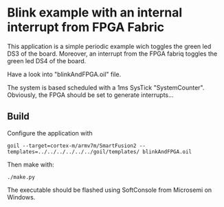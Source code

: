 # Blink example with an internal interrupt from FPGA Fabric

This application is a simple periodic example wich toggles the green led DS3 of the board.
Moreover, an interrupt from the FPGA fabriq toggles the green led DS4 of the board.

Have a look into "blinkAndFPGA.oil" file.

The system is based scheduled with a 1ms SysTick "SystemCounter".
Obviously, the FPGA should be set to generate interrupts...

## Build
Configure the application with

``
goil --target=cortex-m/armv7m/SmartFusion2 --templates=../../../../../../goil/templates/ blinkAndFPGA.oil
``

Then make with:

``
./make.py
``

The executable should be flashed using SoftConsole from Microsemi on Windows.

